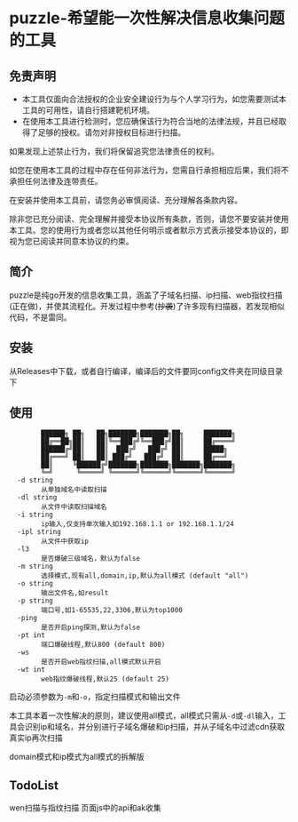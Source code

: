# puzzle-希望能一次性解决信息收集问题的工具

## 免责声明
+ 本工具仅面向合法授权的企业安全建设行为与个人学习行为，如您需要测试本工具的可用性，请自行搭建靶机环境。
+ 在使用本工具进行检测时，您应确保该行为符合当地的法律法规，并且已经取得了足够的授权。请勿对非授权目标进行扫描。

如果发现上述禁止行为，我们将保留追究您法律责任的权利。

如您在使用本工具的过程中存在任何非法行为，您需自行承担相应后果，我们将不承担任何法律及连带责任。

在安装并使用本工具前，请您务必审慎阅读、充分理解各条款内容。

除非您已充分阅读、完全理解并接受本协议所有条款，否则，请您不要安装并使用本工具。您的使用行为或者您以其他任何明示或者默示方式表示接受本协议的，即视为您已阅读并同意本协议的约束。

## 简介
puzzle是纯go开发的信息收集工具，涵盖了子域名扫描、ip扫描、web指纹扫描(正在做)，并使其流程化。开发过程中参考(~~抄袭~~)了许多现有扫描器，若发现相似代码，不是雷同。

## 安装
从Releases中下载，或者自行编译，编译后的文件要同config文件夹在同级目录下

## 使用
```text
        ██████╗ ██╗   ██╗███████╗███████╗██╗     ███████╗
        ██╔══██╗██║   ██║╚══███╔╝╚══███╔╝██║     ██╔════╝
        ██████╔╝██║   ██║  ███╔╝   ███╔╝ ██║     █████╗
        ██╔═══╝ ██║   ██║ ███╔╝   ███╔╝  ██║     ██╔══╝
        ██║     ╚██████╔╝███████╗███████╗███████╗███████╗
        ╚═╝      ╚═════╝ ╚══════╝╚══════╝╚══════╝╚══════╝
  -d string
        从单独域名中读取扫描
  -dl string
        从文件中读取扫描域名
  -i string
        ip输入,仅支持单次输入如192.168.1.1 or 192.168.1.1/24
  -ipl string
        从文件中获取ip
  -l3
        是否爆破三级域名，默认为false
  -m string
        选择模式,现有all,domain,ip,默认为all模式 (default "all")
  -o string
        输出文件名,如result
  -p string
        端口号,如1-65535,22,3306,默认为top1000
  -ping
        是否开启ping探测,默认为false
  -pt int
        端口爆破线程,默认800 (default 800)
  -ws
        是否开启web指纹扫描,all模式默认开启
  -wt int
        web指纹爆破线程,默认25 (default 25)
```
启动必须参数为`-m`和`-o`，指定扫描模式和输出文件

本工具本着一次性解决的原则，建议使用all模式，all模式只需从`-d`或`-dl`输入，工具会识别ip和域名，并分别进行子域名爆破和ip扫描，并从子域名中过滤cdn获取真实ip再次扫描

domain模式和ip模式为all模式的拆解版

## TodoList
wen扫描与指纹扫描
页面js中的api和ak收集